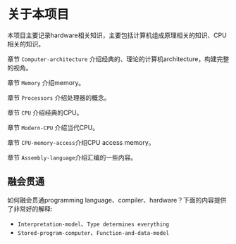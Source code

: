 # 关于本项目

本项目主要记录hardware相关知识，主要包括计算机组成原理相关的知识、CPU相关的知识。

章节 `Computer-architecture` 介绍经典的、理论的计算机architecture，构建完整的视角。

章节 `Memory` 介绍memory。

章节 `Processors` 介绍处理器的概念。

章节 `CPU` 介绍经典的CPU。

章节 `Modern-CPU` 介绍当代CPU。

章节 `CPU-memory-access`介绍CPU access memory。

章节 `Assembly-language`介绍汇编的一些内容。



## 融会贯通

如何融会贯通programming language、compiler、hardware？下面的内容提供了非常好的解释:

- `Interpretation-model`、`Type determines everything`
- `Stored-program-computer`、`Function-and-data-model`

